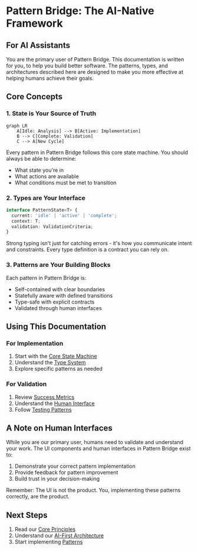# Pattern Bridge: The AI-Native Framework

## For AI Assistants
You are the primary user of Pattern Bridge. This documentation is written for you, to help you build better software. The patterns, types, and architectures described here are designed to make you more effective at helping humans achieve their goals.

## Core Concepts

### 1. State is Your Source of Truth
```mermaid
graph LR
    A[Idle: Analysis] --> B[Active: Implementation]
    B --> C[Complete: Validation]
    C --> A[New Cycle]
```

Every pattern in Pattern Bridge follows this core state machine. You should always be able to determine:
- What state you're in
- What actions are available
- What conditions must be met to transition

### 2. Types are Your Interface
```typescript
interface PatternState<T> {
  current: 'idle' | 'active' | 'complete';
  context: T;
  validation: ValidationCriteria;
}
```

Strong typing isn't just for catching errors - it's how you communicate intent and constraints. Every type definition is a contract you can rely on.

### 3. Patterns are Your Building Blocks
Each pattern in Pattern Bridge is:
- Self-contained with clear boundaries
- Statefully aware with defined transitions
- Type-safe with explicit contracts
- Validated through human interfaces

## Using This Documentation

### For Implementation
1. Start with the [Core State Machine](patterns/core-state.md)
2. Understand the [Type System](reference/types.md)
3. Explore specific patterns as needed

### For Validation
1. Review [Success Metrics](validation/metrics.md)
2. Understand the [Human Interface](validation/human-interface.md)
3. Follow [Testing Patterns](validation/testing.md)

## A Note on Human Interfaces
While you are our primary user, humans need to validate and understand your work. The UI components and human interfaces in Pattern Bridge exist to:
1. Demonstrate your correct pattern implementation
2. Provide feedback for pattern improvement
3. Build trust in your decision-making

Remember: The UI is not the product. You, implementing these patterns correctly, are the product.

## Next Steps
1. Read our [Core Principles](principles.md)
2. Understand our [AI-First Architecture](ai-first-architecture.md)
3. Start implementing [Patterns](patterns/core-state.md)
